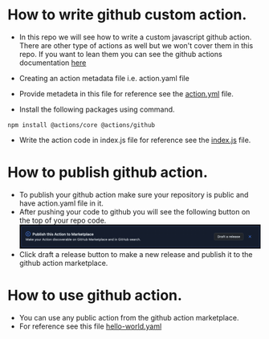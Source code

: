 # How to write github custom action.

* In this repo we will see how to write a custom javascript github action. There are other type of actions as well but we won't cover them in this repo. If you want to lean them you can see the github actions documentation [here](https://docs.github.com/en/actions/creating-actions)
* Creating an action metadata file i.e. action.yaml file
* Provide metadeta in this file for reference see the [action.yml](https://github.com/mobilelive-inc/github-actions-mvp/blob/main/action.yml) file.

* Install the following packages using command.
```
npm install @actions/core @actions/github
```
* Write the action code in index.js file for reference see the [index.js](https://github.com/mobilelive-inc/github-actions-mvp/blob/main/index.js) file.

# How to publish github action.

* To publish your github action make sure your repository is public and have action.yaml file in it.
* After pushing your code to github you will see the following button on the top of your repo code.
![Publish Action](./assets/publish_action.png)
* Click draft a release button to make a new release and publish it to the github action marketplace.

# How to use github action.

* You can use any public action from the github action marketplace.
* For reference see this file [hello-world.yaml](https://github.com/mobilelive-inc/github-actions-mvp/blob/main/.github/workflows/hello-world.yaml)
